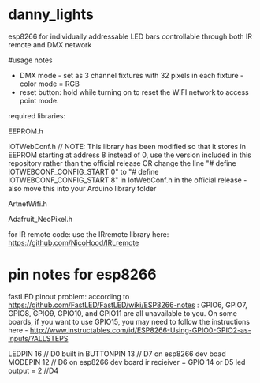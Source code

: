 # danny_lights
esp8266 for individually addressable LED bars controllable through both IR remote and DMX network

#usage notes
 - DMX mode - set as 3 channel fixtures with 32 pixels in each fixture
		- color mode = RGB
 - reset button: hold while turning on to reset the WIFI network to access point mode. 

required libraries:

EEPROM.h

IOTWebConf.h // NOTE: This library has been modified so that it stores in EEPROM starting at address 8 instead of 0, use the version included in this repository rather than the official release OR change the line "# define IOTWEBCONF_CONFIG_START 0" to "# define IOTWEBCONF_CONFIG_START 8" in IotWebConf.h in the official release
-also move this into your Arduino library folder

ArtnetWifi.h 

Adafruit_NeoPixel.h


for IR remote code: use the IRremote library here: https://github.com/NicoHood/IRLremote

# pin notes for esp8266
fastLED pinout problem:
according to https://github.com/FastLED/FastLED/wiki/ESP8266-notes :
GPIO6, GPIO7, GPIO8, GPIO9, GPIO10, and GPIO11 are all unavailable to you.
On some boards, if you want to use GPIO15, you may need to follow the instructions here - http://www.instructables.com/id/ESP8266-Using-GPIO0-GPIO2-as-inputs/?ALLSTEPS

LEDPIN 16 // D0 built in
BUTTONPIN 13 // D7 on esp8266 dev boad
MODEPIN 12 // D6 on esp8266 dev board
ir recieiver = GPIO 14 or D5
led output =    2 //D4





